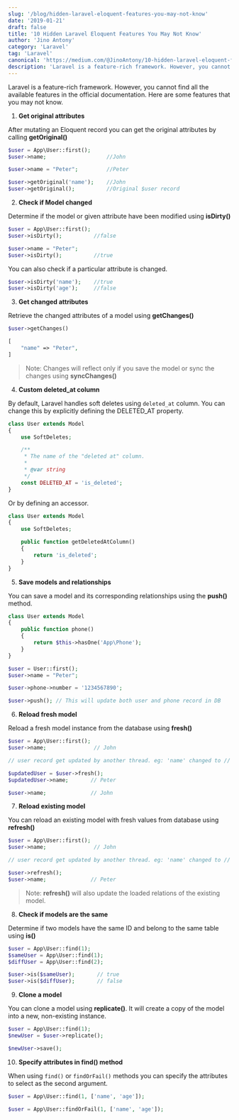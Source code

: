 ```yaml
---
slug: '/blog/hidden-laravel-eloquent-features-you-may-not-know'
date: '2019-01-21'
draft: false
title: '10 Hidden Laravel Eloquent Features You May Not Know'
author: 'Jino Antony'
category: 'Laravel'
tag: 'Laravel'
canonical: 'https://medium.com/@JinoAntony/10-hidden-laravel-eloquent-features-you-may-not-know-efc8ccc58d9e'
description: 'Laravel is a feature-rich framework. However, you cannot find all the available features in the official documentation. Here are some features that you may not know.'
---
```


Laravel is a feature-rich framework. However, you cannot find all the available features in the official documentation. Here are some features that you may not know.

1. **Get original attributes**

After mutating an Eloquent record you can get the original attributes by calling **getOriginal()**

```php
$user = App\User::first();
$user->name;                   //John

$user->name = "Peter";         //Peter

$user->getOriginal('name');    //John
$user->getOriginal();          //Original $user record
```

2. **Check if Model changed**

Determine if the model or given attribute have been modified using **isDirty()**

```php
$user = App\User::first();
$user->isDirty();          //false

$user->name = "Peter";
$user->isDirty();          //true
```

You can also check if a particular attribute is changed.

```php
$user->isDirty('name');    //true
$user->isDirty('age');     //false
```

3. **Get changed attributes**

Retrieve the changed attributes of a model using **getChanges()**

```php
$user->getChanges()

[
    "name" => "Peter",
]
```

> Note: Changes will reflect only if you save the model or sync the changes using **syncChanges()**

4. **Custom deleted_at column**

By default, Laravel handles soft deletes using `deleted_at` column. You can change this by explicitly defining the DELETED_AT property.

```php
class User extends Model
{
    use SoftDeletes;

    /**
     * The name of the "deleted at" column.
     *
     * @var string
     */
    const DELETED_AT = 'is_deleted';
}
```

Or by defining an accessor.

```php
class User extends Model
{
    use SoftDeletes;

    public function getDeletedAtColumn()
    {
        return 'is_deleted';
    }
}
```

5. **Save models and relationships**

You can save a model and its corresponding relationships using the **push()** method.

```php
class User extends Model
{
    public function phone()
    {
        return $this->hasOne('App\Phone');
    }
}

$user = User::first();
$user->name = "Peter";

$user->phone->number = '1234567890';

$user->push(); // This will update both user and phone record in DB
```

6. **Reload fresh model**

Reload a fresh model instance from the database using **fresh()**

```php
$user = App\User::first();
$user->name;               // John

// user record get updated by another thread. eg: 'name' changed to // Peter.

$updatedUser = $user->fresh();
$updatedUser->name;       // Peter

$user->name;              // John
```

7. **Reload existing model**

You can reload an existing model with fresh values from database using **refresh()**

```php
$user = App\User::first();
$user->name;               // John

// user record get updated by another thread. eg: 'name' changed to // Peter.

$user->refresh();
$user->name;              // Peter
```

> Note: **refresh()** will also update the loaded relations of the existing model.

8. **Check if models are the same**

Determine if two models have the same ID and belong to the same table using **is()**

```php
$user = App\User::find(1);
$sameUser = App\User::find(1);
$diffUser = App\User::find(2);

$user->is($sameUser);       // true
$user->is($diffUser);       // false
```

9. **Clone a model**

You can clone a model using **replicate()**. It will create a copy of the model into a new, non-existing instance.

```php
$user = App\User::find(1);
$newUser = $user->replicate();

$newUser->save();
```

10. **Specify attributes in find() method**

When using `find()` or `findOrFail()` methods you can specify the attributes to select as the second argument.

```php
$user = App\User::find(1, ['name', 'age']);

$user = App\User::findOrFail(1, ['name', 'age']);
```

